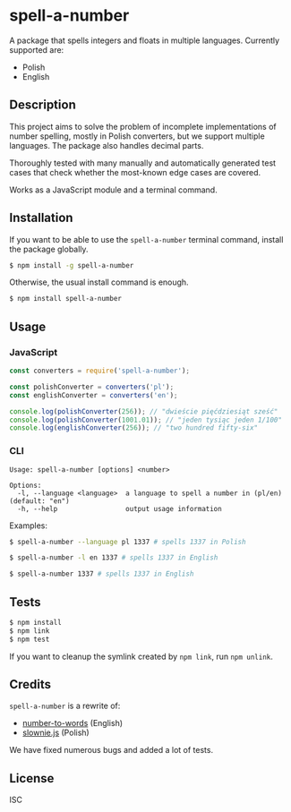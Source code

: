 # spell-a-number

A package that spells integers and floats in multiple languages. Currently
supported are:

-   Polish
-   English

## Description

This project aims to solve the problem of incomplete implementations of number
spelling, mostly in Polish converters, but we support multiple languages.
The package also handles decimal parts.

Thoroughly tested with many manually and automatically generated test cases that
check whether the most-known edge cases are covered.

Works as a JavaScript module and a terminal command.

## Installation

If you want to be able to use the `spell-a-number` terminal command, install the
package globally.

```bash
$ npm install -g spell-a-number
```

Otherwise, the usual install command is enough.

```bash
$ npm install spell-a-number
```

## Usage

### JavaScript

```js
const converters = require('spell-a-number');

const polishConverter = converters('pl');
const englishConverter = converters('en');

console.log(polishConverter(256)); // "dwieście pięćdziesiąt sześć"
console.log(polishConverter(1001.01)); // "jeden tysiąc jeden 1/100"
console.log(englishConverter(256)); // "two hundred fifty-six"
```

### CLI

```
Usage: spell-a-number [options] <number>

Options:
  -l, --language <language>  a language to spell a number in (pl/en) (default: "en")
  -h, --help                 output usage information
```

Examples:

```bash
$ spell-a-number --language pl 1337 # spells 1337 in Polish

$ spell-a-number -l en 1337 # spells 1337 in English

$ spell-a-number 1337 # spells 1337 in English
```

## Tests

```bash
$ npm install
$ npm link
$ npm test
```

If you want to cleanup the symlink created by `npm link`, run `npm unlink`.

## Credits

`spell-a-number` is a rewrite of:

-   [number-to-words](https://github.com/marlun78/number-to-words) (English)
-   [slownie.js](https://github.com/exu/slownie.js) (Polish)

We have fixed numerous bugs and added a lot of tests.

## License

ISC
